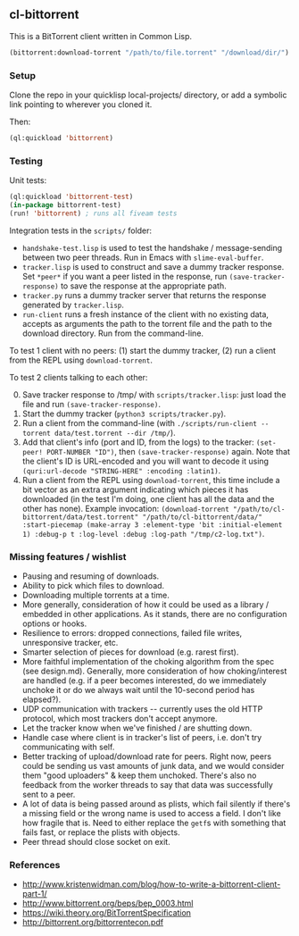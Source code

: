 ## cl-bittorrent
This is a BitTorrent client written in Common Lisp.

```lisp
(bittorrent:download-torrent "/path/to/file.torrent" "/download/dir/")
```

### Setup
Clone the repo in your quicklisp local-projects/ directory, or add a symbolic link pointing to wherever you cloned it.

Then:

```lisp
(ql:quickload 'bittorrent)
```

### Testing
Unit tests:

```lisp
(ql:quickload 'bittorrent-test)
(in-package bittorrent-test)
(run! 'bittorrent) ; runs all fiveam tests
```

Integration tests in the `scripts/` folder:

* `handshake-test.lisp` is used to test the handshake / message-sending between two peer threads. Run in Emacs with `slime-eval-buffer`.
* `tracker.lisp` is used to construct and save a dummy tracker response. Set `*peer*` if you want a peer listed in the response, run `(save-tracker-response)` to save the response at the appropriate path.
* `tracker.py` runs a dummy tracker server that returns the response generated by `tracker.lisp`.
* `run-client` runs a fresh instance of the client with no existing data, accepts as arguments the path to the torrent file and the path to the download directory. Run from the command-line.

To test 1 client with no peers: (1) start the dummy tracker, (2) run a client from the REPL using `download-torrent`.

To test 2 clients talking to each other:

0. Save tracker response to /tmp/ with `scripts/tracker.lisp`: just load the file and run `(save-tracker-response)`.
1. Start the dummy tracker (`python3 scripts/tracker.py`).
2. Run a client from the command-line (with `./scripts/run-client --torrent data/test.torrent --dir /tmp/`).
3. Add that client's info (port and ID, from the logs) to the tracker: `(set-peer! PORT-NUMBER "ID")`, then `(save-tracker-response)` again. Note that the client's ID is URL-encoded and you will want to decode it using `(quri:url-decode "STRING-HERE" :encoding :latin1)`.
4. Run a client from the REPL using `download-torrent`, this time include a bit vector as an extra argument indicating which pieces it has downloaded (in the test I'm doing, one client has all the data and the other has none). Example invocation: `(download-torrent "/path/to/cl-bittorrent/data/test.torrent" "/path/to/cl-bittorrent/data/" :start-piecemap (make-array 3 :element-type 'bit :initial-element 1) :debug-p t :log-level :debug :log-path "/tmp/c2-log.txt")`.

### Missing features / wishlist
* Pausing and resuming of downloads.
* Ability to pick which files to download.
* Downloading multiple torrents at a time.
* More generally, consideration of how it could be used as a library / embedded in other applications. As it stands, there are no configuration options or hooks.
* Resilience to errors: dropped connections, failed file writes, unresponsive tracker, etc.
* Smarter selection of pieces for download (e.g. rarest first).
* More faithful implementation of the choking algorithm from the spec (see design.md). Generally, more consideration of how choking/interest are handled (e.g. if a peer becomes interested, do we immediately unchoke it or do we always wait until the 10-second period has elapsed?).
* UDP communication with trackers -- currently uses the old HTTP protocol, which most trackers don't accept anymore.
* Let the tracker know when we've finished / are shutting down.
* Handle case where client is in tracker's list of peers, i.e. don't try communicating with self.
* Better tracking of upload/download rate for peers. Right now, peers could be sending us vast amounts of junk data, and we would consider them "good uploaders" & keep them unchoked. There's also no feedback from the worker threads to say that data was successfully sent to a peer.
* A lot of data is being passed around as plists, which fail silently if there's a missing field or the wrong name is used to access a field. I don't like how fragile that is. Need to either replace the `getf`s with something that fails fast, or replace the plists with objects.
* Peer thread should close socket on exit.

### References
* <http://www.kristenwidman.com/blog/how-to-write-a-bittorrent-client-part-1/>
* <http://www.bittorrent.org/beps/bep_0003.html>
* <https://wiki.theory.org/BitTorrentSpecification>
* <http://bittorrent.org/bittorrentecon.pdf>